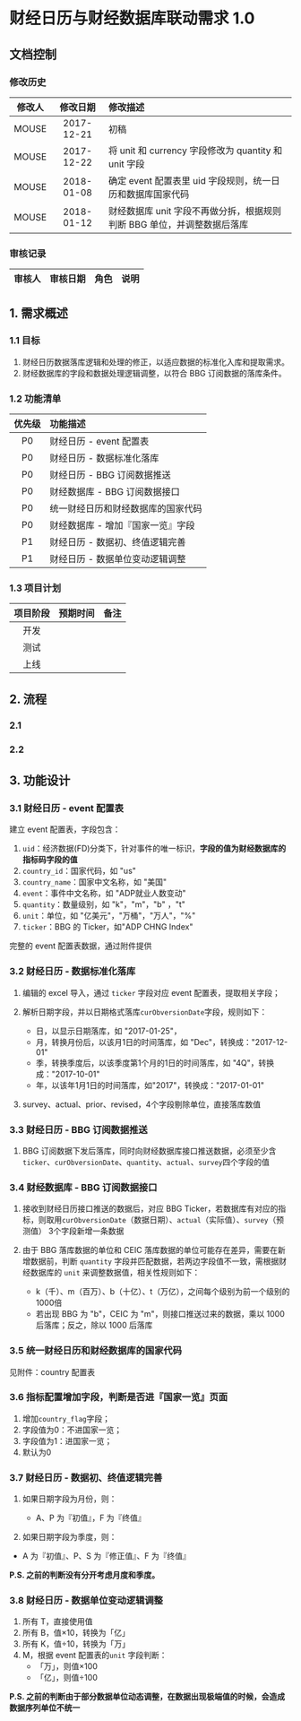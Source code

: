 # 财经日历与财经数据库联动需求 1.0

## 文档控制

### 修改历史

| 修改人 | 修改日期 | 修改描述 |
| :-: | :-: | :-- |
| MOUSE | 2017-12-21 | 初稿 |
| MOUSE | 2017-12-22 | 将 unit 和 currency 字段修改为 quantity 和 unit 字段 |
| MOUSE | 2018-01-08 | 确定 event 配置表里 uid 字段规则，统一日历和数据库国家代码 |
| MOUSE | 2018-01-12 | 财经数据库 unit 字段不再做分拆，根据规则判断 BBG 单位，并调整数据后落库 |

### 审核记录

| 审核人 | 审核日期 | 角色 | 说明 |
| :-: | :-: | :-: | :-: |


## 1. 需求概述

### 1.1 目标

1. 财经日历数据落库逻辑和处理的修正，以适应数据的标准化入库和提取需求。
2. 财经数据库的字段和数据处理逻辑调整，以符合 BBG 订阅数据的落库条件。

### 1.2 功能清单

| 优先级 | 功能描述 |
| :-: | :-- |
| P0 | 财经日历 - event 配置表 |
| P0 | 财经日历 - 数据标准化落库 |
| P0 | 财经日历 - BBG 订阅数据推送 |
| P0 | 财经数据库 - BBG 订阅数据接口 |
| P0 | 统一财经日历和财经数据库的国家代码 |
| P0 | 财经数据库 - 增加『国家一览』字段 |
| P1 | 财经日历 - 数据初、终值逻辑完善 |
| P1 | 财经日历 - 数据单位变动逻辑调整 |

### 1.3 项目计划

| 项目阶段 | 预期时间 | 备注 |
| :-: | :-: | :-: |
| 开发 | | |
| 测试 | | |
| 上线 | | |

## 2. 流程

### 2.1
### 2.2

## 3. 功能设计

### 3.1 财经日历 - event 配置表

建立 event 配置表，字段包含：

1. `uid`：经济数据(FD)分类下，针对事件的唯一标识，**字段的值为财经数据库的指标码字段的值**
2. `country_id`：国家代码，如 "us"
3. `country_name`：国家中文名称，如 "美国"
4. `event`：事件中文名称，如 "ADP就业人数变动"
5. `quantity`：数量级别，如 "k"，"m"，"b" ，"t"
6. `unit`：单位，如 "亿美元"，"万桶"，"万人"，"%"
7. `ticker`：BBG 的 Ticker，如"ADP CHNG Index"

完整的 event 配置表数据，通过附件提供

### 3.2 财经日历 - 数据标准化落库

1. 编辑的 excel 导入，通过 `ticker` 字段对应 event 配置表，提取相关字段；

2. 解析日期字段，并以日期格式落库`curObversionDate`字段，规则如下：
	- 日，以显示日期落库，如 "2017-01-25"，
	- 月，转换月份后，以该月1日的时间落库，如 "Dec"，转换成："2017-12-01"
	- 季，转换季度后，以该季度第1个月的1日的时间落库，如 "4Q"，转换成："2017-10-01"
	- 年，以该年1月1日的时间落库，如"2017"，转换成："2017-01-01"

3. survey、actual、prior、revised，4个字段剔除单位，直接落库数值

### 3.3 财经日历 - BBG 订阅数据推送

1. BBG 订阅数据下发后落库，同时向财经数据库接口推送数据，必须至少含`ticker`、`curObversionDate`、`quantity`、`actual`、`survey`四个字段的值

### 3.4  财经数据库 - BBG 订阅数据接口

1. 接收到财经日历接口推送的数据后，对应 BBG Ticker，若数据库有对应的指标，则取用`curObversionDate`（数据日期）、`actual`（实际值）、`survey`（预测值） 3个字段新增一条数据

2. 由于 BBG 落库数据的单位和 CEIC 落库数据的单位可能存在差异，需要在新增数据前，判断 `quantity` 字段并匹配数据，若两边字段值不一致，需根据财经数据库的 `unit` 来调整数据值，相关性规则如下：
	- k（千）、m（百万）、b（十亿）、t（万亿），之间每个级别为前一个级别的1000倍
	- 若出现 BBG 为 "b"，CEIC 为 "m"，则接口推送过来的数据，乘以 1000 后落库；反之，除以 1000 后落库

### 3.5 统一财经日历和财经数据库的国家代码

见附件：country 配置表

### 3.6 指标配置增加字段，判断是否进『国家一览』页面

1. 增加`country_flag`字段；
2. 字段值为0：不进国家一览；
3. 字段值为1：进国家一览；
4. 默认为0

### 3.7  财经日历 - 数据初、终值逻辑完善

1. 如果日期字段为月份，则：
	- A、P 为『初值』，F 为『终值』

2. 如果日期字段为季度，则：
- A 为『初值』、P、S 为『修正值』、F 为『终值』

**P.S. 之前的判断没有分开考虑月度和季度。**

### 3.8 财经日历 - 数据单位变动逻辑调整

1. 所有 T，直接使用值
2. 所有 B，值×10，转换为「亿」
3. 所有 K，值÷10，转换为「万」
4. M，根据 event 配置表的`unit` 字段判断：
	- 「万」，则值×100
	- 「亿」，则值÷100

**P.S. 之前的判断由于部分数据单位动态调整，在数据出现极端值的时候，会造成数据序列单位不统一**
